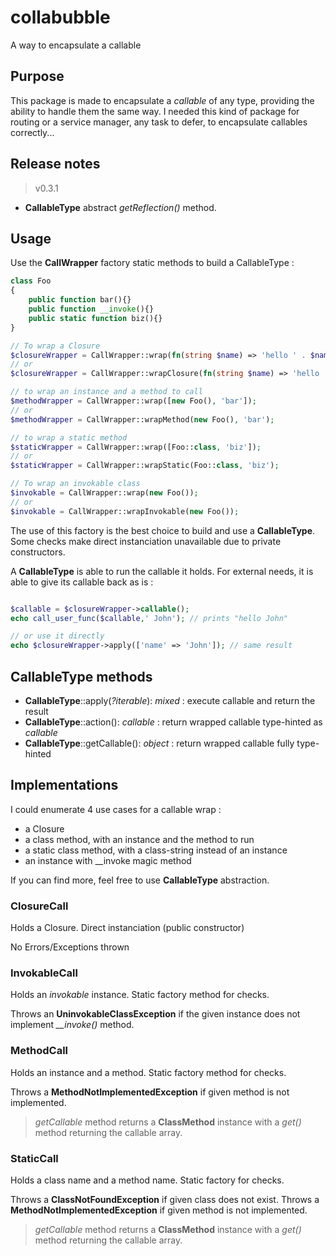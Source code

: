 # collabubble
A way to encapsulate a callable

## Purpose

This package is made to encapsulate a *callable* of any type, providing the ability to handle them the same way.
I needed this kind of package for routing or a service manager, any task to defer, to encapsulate callables correctly...

## Release notes

> v0.3.1

- **CallableType** abstract *getReflection()* method.

## Usage

Use the **CallWrapper** factory static methods to build a CallableType :

```php
class Foo
{
    public function bar(){}
    public function __invoke(){}
    public static function biz(){}
}

// To wrap a Closure
$closureWrapper = CallWrapper::wrap(fn(string $name) => 'hello ' . $name);
// or
$closureWrapper = CallWrapper::wrapClosure(fn(string $name) => 'hello ' . $name);

// to wrap an instance and a method to call
$methodWrapper = CallWrapper::wrap([new Foo(), 'bar']);
// or
$methodWrapper = CallWrapper::wrapMethod(new Foo(), 'bar');

// to wrap a static method
$staticWrapper = CallWrapper::wrap([Foo::class, 'biz']);
// or
$staticWrapper = CallWrapper::wrapStatic(Foo::class, 'biz');

// To wrap an invokable class
$invokable = CallWrapper::wrap(new Foo());
// or
$invokable = CallWrapper::wrapInvokable(new Foo());

```

The use of this factory is the best choice to build and use a **CallableType**.
Some checks make direct instanciation unavailable due to private constructors.

A **CallableType** is able to run the callable it holds. For external needs, it is able to give its callable back as is :

```php

$callable = $closureWrapper->callable();
echo call_user_func($callable,' John'); // prints "hello John"

// or use it directly
echo $closureWrapper->apply(['name' => 'John']); // same result

```

## CallableType methods

- **CallableType**::apply(*?iterable*): *mixed* : execute callable and return the result
- **CallableType**::action(): *callable*        : return wrapped callable type-hinted as *callable*
- **CallableType**::getCallable(): *object*     : return wrapped callable fully type-hinted

## Implementations

I could enumerate 4 use cases for a callable wrap :
- a Closure
- a class method, with an instance and the method to run
- a static class method, with a class-string instead of an instance
- an instance with __invoke magic method

If you can find more, feel free to use **CallableType** abstraction.

### ClosureCall

Holds a Closure.
Direct instanciation (public constructor)

No Errors/Exceptions thrown

### InvokableCall

Holds an *invokable* instance.
Static factory method for checks.

Throws an **UninvokableClassException** if the given instance does not implement *__invoke()* method.

### MethodCall

Holds an instance and a method.
Static factory method for checks.

Throws a **MethodNotImplementedException** if given method is not implemented.

> *getCallable* method returns a **ClassMethod** instance with a *get()* method returning the callable array.

### StaticCall

Holds a class name and a method name.
Static factory for checks.

Throws a **ClassNotFoundException** if given class does not exist.
Throws a **MethodNotImplementedException** if given method is not implemented.

> *getCallable* method returns a **ClassMethod** instance with a *get()* method returning the callable array.


